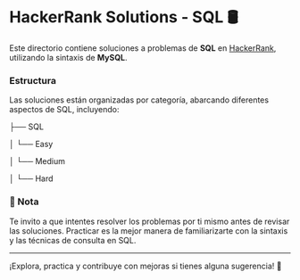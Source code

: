 # HackerRank Solutions - SQL 🛢️

Este directorio contiene soluciones a problemas de **SQL** en [HackerRank](https://www.hackerrank.com/domains/sql), utilizando la sintaxis de **MySQL**.

### Estructura

Las soluciones están organizadas por categoría, abarcando diferentes aspectos de SQL, incluyendo:

├── SQL

│ └── Easy

│ └── Medium

│ └── Hard

### 📝 Nota

Te invito a que intentes resolver los problemas por ti mismo antes de revisar las soluciones. Practicar es la mejor manera de familiarizarte con la sintaxis y las técnicas de consulta en SQL.

---

¡Explora, practica y contribuye con mejoras si tienes alguna sugerencia! 🚀
